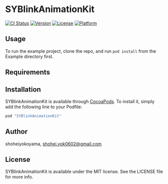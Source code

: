 # SYBlinkAnimationKit

[![CI Status](http://img.shields.io/travis/shoheiyokoyama/SYBlinkAnimationKit.svg?style=flat)](https://travis-ci.org/shoheiyokoyama/SYBlinkAnimationKit)
[![Version](https://img.shields.io/cocoapods/v/SYBlinkAnimationKit.svg?style=flat)](http://cocoapods.org/pods/SYBlinkAnimationKit)
[![License](https://img.shields.io/cocoapods/l/SYBlinkAnimationKit.svg?style=flat)](http://cocoapods.org/pods/SYBlinkAnimationKit)
[![Platform](https://img.shields.io/cocoapods/p/SYBlinkAnimationKit.svg?style=flat)](http://cocoapods.org/pods/SYBlinkAnimationKit)

## Usage

To run the example project, clone the repo, and run `pod install` from the Example directory first.

## Requirements

## Installation

SYBlinkAnimationKit is available through [CocoaPods](http://cocoapods.org). To install
it, simply add the following line to your Podfile:

```ruby
pod "SYBlinkAnimationKit"
```

## Author

shoheiyokoyama, shohei.yok0602@gmail.com

## License

SYBlinkAnimationKit is available under the MIT license. See the LICENSE file for more info.

